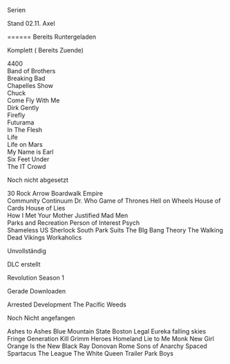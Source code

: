 Serien

Stand 02.11.  Axel

======
Bereits Runtergeladen

Komplett ( Bereits Zuende)

4400<br />
Band of Brothers  <br />
Breaking Bad<br />
Chapelles Show<br />
Chuck<br />
Come Fly With Me  <br />
Dirk Gently<br />
Firefly<br />
Futurama <br />
In The Flesh<br />
Life  <br />
Life on Mars<br />
My Name is Earl<br />
Six Feet Under <br />
The IT Crowd<br />


Noch nicht abgesetzt

30 Rock
Arrow
Boardwalk Empire  
Community 
Continuum
Dr. Who
Game of Thrones
Hell on Wheels
House of Cards
House of Lies  
How I Met Your Mother 
Justified
Mad Men  
Parks and Recreation
Person of Interest
Psych  
Shameless US
Sherlock
South Park
Suits
The BIg Bang Theory
The Walking Dead 
Vikings 
Workaholics

Unvollständig


DLC erstellt

Revolution Season 1


Gerade Downloaden

Arrested Development
The Pacific
Weeds


Noch Nicht angefangen

Ashes to Ashes
Blue Mountain State
Boston Legal
Eureka
falling skies							
Fringe
Generation Kill
Grimm
Heroes
Homeland
Lie to Me
Monk
New Girl
Orange Is the New Black
Ray Donovan
Rome
Sons of Anarchy
Spaced
Spartacus
The League
The White Queen
Trailer Park Boys



